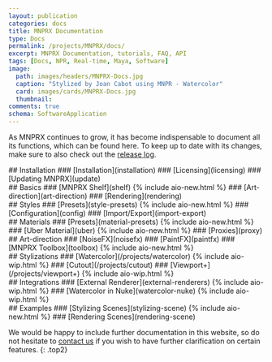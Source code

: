 ```yaml
---
layout: publication
categories: docs
title: MNPRX Documentation
type: Docs
permalink: /projects/MNPRX/docs/
excerpt: MNPRX Documentation, tutorials, FAQ, API
tags: [Docs, NPR, Real-time, Maya, Software]
image:
  path: images/headers/MNPRX-Docs.jpg
  caption: "Stylized by Joan Cabot using MNPR - Watercolor"
  card: images/cards/MNPRX-Docs.jpg
  thumbnail:
comments: true
schema: SoftwareApplication
---
```


As MNPRX continues to grow, it has become indispensable to document all its functions, which can be found here. To keep up to date with its changes, make sure to also check out the [release log](./../release-log).

<div class="entries-grid">

<div class="doc-element" markdown="1">
## Installation
### [Installation](installation)
### [Licensing](licensing)
### [Updating MNPRX](update)
</div>


<div class="doc-element" markdown="1">
## Basics
### [MNPRX Shelf](shelf) {% include aio-new.html %}
### [Art-direction](art-direction)
### [Rendering](rendering)
</div>

<div class="doc-element" markdown="1">
## Styles
### [Presets](style-presets) {% include aio-new.html %}
### [Configuration](config)
### [Import/Export](import-export)
</div>

<div class="doc-element" markdown="1">
## Materials
### [Presets](material-presets) {% include aio-new.html %}
### [Uber Material](uber) {% include aio-new.html %}
### [Proxies](proxy)
</div>

<div class="doc-element" markdown="1">
## Art-direction
### [NoiseFX](noisefx)
### [PaintFX](paintfx)
### [MNPRX Toolbox](toolbox) {% include aio-new.html %}
</div>

<div class="doc-element" markdown="1">
## Stylizations
### [Watercolor](/projects/watercolor) {% include aio-wip.html %}
### [Cutout](/projects/cutout)
### [Viewport+](/projects/viewport+) {% include aio-wip.html %}
</div>

<div class="doc-element" markdown="1">
## Integrations
### [External Renderer](external-renderers) {% include aio-wip.html %}
### [Watercolor in Nuke](watercolor-nuke) {% include aio-wip.html %}
</div>

<div class="doc-element" markdown="1">
## Examples
### [Stylizing Scenes](stylizing-scene) {% include aio-new.html %}
### [Rendering Scenes](rendering-scene)
</div>

</div>

We would be happy to include further documentation in this website, so do not hesitate to [contact us](/about) if you wish to have further clarification on certain features.
{: .top2}
